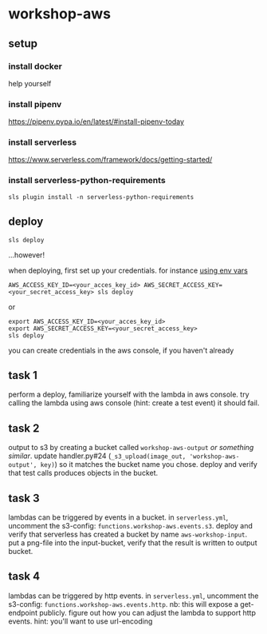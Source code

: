 # workshop-aws

## setup
### install docker
help yourself

### install pipenv
https://pipenv.pypa.io/en/latest/#install-pipenv-today

### install serverless
https://www.serverless.com/framework/docs/getting-started/

### install serverless-python-requirements
```
sls plugin install -n serverless-python-requirements
```

## deploy
```
sls deploy
```

...however!

when deploying, first set up your credentials. for instance [using env vars](https://docs.aws.amazon.com/cli/latest/userguide/cli-configure-envvars.html)
```
AWS_ACCESS_KEY_ID=<your_acces_key_id> AWS_SECRET_ACCESS_KEY=<your_secret_access_key> sls deploy
```
or
```
export AWS_ACCESS_KEY_ID=<your_acces_key_id>
export AWS_SECRET_ACCESS_KEY=<your_secret_access_key>
sls deploy
```

you can create credentials in the aws console, if you haven't already


## task 1
perform a deploy, familiarize yourself with the lambda in aws console.
try calling the lambda using aws console (hint: create a test event)
it should fail.

## task 2
output to s3 by creating a bucket called `workshop-aws-output` _or something similar_.
update handler.py#24 (`_s3_upload(image_out, 'workshop-aws-output', key)`) so it matches the bucket name you chose.
deploy and verify that test calls produces objects in the bucket.

## task 3
lambdas can be triggered by events in a bucket.
in `serverless.yml`, uncomment the s3-config: `functions.workshop-aws.events.s3`.
deploy and verify that serverless has created a bucket by name `aws-workshop-input`.
put a png-file into the input-bucket, verify that the result is written to output bucket.

## task 4
lambdas can be triggered by http events.
in `serverless.yml`, uncomment the s3-config: `functions.workshop-aws.events.http`.
nb: this will expose a get-endpoint publicly.
figure out how you can adjust the lambda to support http events.
hint: you'll want to use url-encoding
